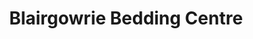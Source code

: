 ---
title: "Blairgowrie Bedding Centre"
url: /blairgowrie/blairgowrie-bedding-centre/
shop: furniture
---